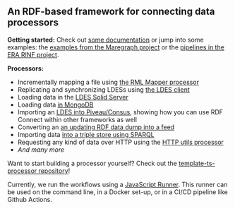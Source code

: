## An RDF-based framework for connecting data processors

__Getting started:__ Check out [some documentation](https://rdf-connect.github.io/rdfc.github.io/) or jump into some examples: the [examples from the Maregraph project](https://github.com/rdf-connect/maregraph-examples) or the [pipelines in the ERA RINF project](https://github.com/julianrojas87/CA-RINF-LDES).

__Processors:__

 * Incrementally mapping a file using [the RML Mapper processor](https://github.com/julianrojas87/rml-mapper-processor-ts)
 * Replicating and synchronizing LDESs using [the LDES client](https://github.com/rdf-connect/ldes-client)
 * Loading data in the [LDES Solid Server](https://github.com/rdf-connect/LDES-Solid-Server)
 * Loading data [in MongoDB](https://github.com/rdf-connect/sds-storage-writer-mongo)
 * Importing an [LDES into Piveau/Consus](https://github.com/rdf-connect/piveau-consus-importing-ldes), showing how you can use RDF Connect within other frameworks as well
 * Converting an [an updating RDF data dump into a feed](https://github.com/rdf-connect/dumps-to-feed-processor-ts)
 * Importing data [into a triple store using SPARQL](https://github.com/rdf-connect/sparql-ingest-processor-ts)
 * Requesting any kind of data over HTTP using the [HTTP utils processor](https://github.com/rdf-connect/http-utils-processor-ts)
 * _And many more_

Want to start building a processor yourself? Check out the [template-ts-processor repository](https://github.com/rdf-connect/template-processor-ts)!

Currently, we run the workflows using a [JavaScript Runner](https://github.com/rdf-connect/js-runner). This runner can be used on the command line, in a Docker set-up, or in a CI/CD pipeline like Github Actions.
